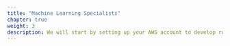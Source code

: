 ```yaml
---
title: "Machine Learning Specialists"
chapter: true
weight: 3
description: We will start by setting up your AWS account to develop robot applications with AWS RoboMaker. 
---
```

